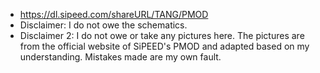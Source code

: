 - https://dl.sipeed.com/shareURL/TANG/PMOD
- Disclaimer: I do not owe the schematics.
- Disclaimer 2: I do not owe or take any pictures here. The pictures are from the official website of SiPEED's PMOD and adapted based on my understanding. Mistakes made are my own fault.
